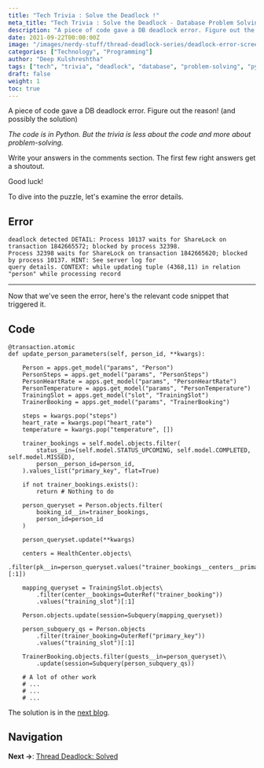 ```yaml
---
title: "Tech Trivia : Solve the Deadlock !"
meta_title: "Tech Trivia : Solve the Deadlock - Database Problem Solving Challenge"
description: "A piece of code gave a DB deadlock error. Figure out the reason! (and possibly the solution) - A hands-on problem-solving challenge with Python and database transactions."
date: 2021-09-22T00:00:00Z
image: "/images/nerdy-stuff/thread-deadlock-series/deadlock-error-screenshot.png"
categories: ["Technology", "Programming"]
author: "Deep Kulshreshtha"
tags: ["tech", "trivia", "deadlock", "database", "problem-solving", "python"]
draft: false
weight: 1
toc: true
---
```


A piece of code gave a DB deadlock error. Figure out the reason! (and possibly the solution)

*The code is in Python. But the trivia is less about the code and more about problem-solving.*

Write your answers in the comments section. The first few right answers get a shoutout.

Good luck!

To dive into the puzzle, let's examine the error details.

## Error

```
deadlock detected DETAIL: Process 10137 waits for ShareLock on transaction 1842665572; blocked by process 32398. 
Process 32398 waits for ShareLock on transaction 1842665620; blocked by process 10137. HINT: See server log for 
query details. CONTEXT: while updating tuple (4368,11) in relation "person" while processing record
```

---

Now that we've seen the error, here's the relevant code snippet that triggered it.

## Code

```
@transaction.atomic 
def update_person_parameters(self, person_id, **kwargs):

    Person = apps.get_model("params", "Person") 
    PersonSteps = apps.get_model("params", "PersonSteps") 
    PersonHeartRate = apps.get_model("params", "PersonHeartRate") 
    PersonTemperature = apps.get_model("params", "PersonTemperature") 
    TrainingSlot = apps.get_model("slot", "TrainingSlot") 
    TrainerBooking = apps.get_model("params", "TrainerBooking")

    steps = kwargs.pop("steps") 
    heart_rate = kwargs.pop("heart_rate") 
    temperature = kwargs.pop("temperature", [])

    trainer_bookings = self.model.objects.filter( 
        status__in=(self.model.STATUS_UPCOMING, self.model.COMPLETED, self.model.MISSED), 
        person__person_id=person_id, 
    ).values_list("primary_key", flat=True)

    if not trainer_bookings.exists(): 
        return # Nothing to do

    person_queryset = Person.objects.filter( 
        booking_id__in=trainer_bookings, 
        person_id=person_id 
    )

    person_queryset.update(**kwargs)

    centers = HealthCenter.objects\ 
        .filter(pk__in=person_queryset.values("trainer_bookings__centers__primary_key")[:1])

    mapping_queryset = TrainingSlot.objects\ 
        .filter(center__bookings=OuterRef("trainer_booking")) 
        .values("training_slot")[:1]

    Person.objects.update(session=Subquery(mapping_queryset))

    person_subquery_qs = Person.objects 
        .filter(trainer_booking=OuterRef("primary_key")) 
        .values("training_slot")[:1]

    TrainerBooking.objects.filter(guests__in=person_queryset)\ 
        .update(session=Subquery(person_subquery_qs))

    # A lot of other work 
    # ... 
    # ... 
    # ...
```

The solution is in the [next blog](/blog/nerdy-stuff/thread-deadlock-solved/).

## Navigation

**Next →**: [Thread Deadlock: Solved](/blog/nerdy-stuff/thread-deadlock-solved/)

